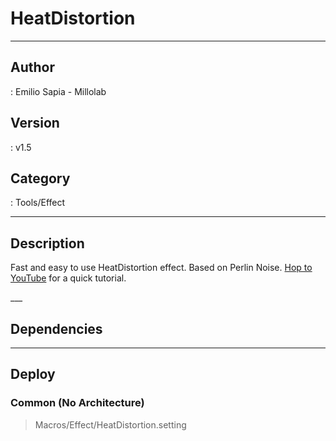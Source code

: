 # HeatDistortion
___

## Author
 : Emilio Sapia - Millolab

## Version
 : v1.5

## Category
 : Tools/Effect
___

## Description
<p>Fast and easy to use HeatDistortion effect. Based on Perlin Noise. <a href="https://www.youtube.com/watch?v=24pFFVwv_Dc">Hop to YouTube</a> for a quick tutorial.</p>___

## Dependencies


___

## Deploy

### Common (No Architecture)

> Macros/Effect/HeatDistortion.setting  
